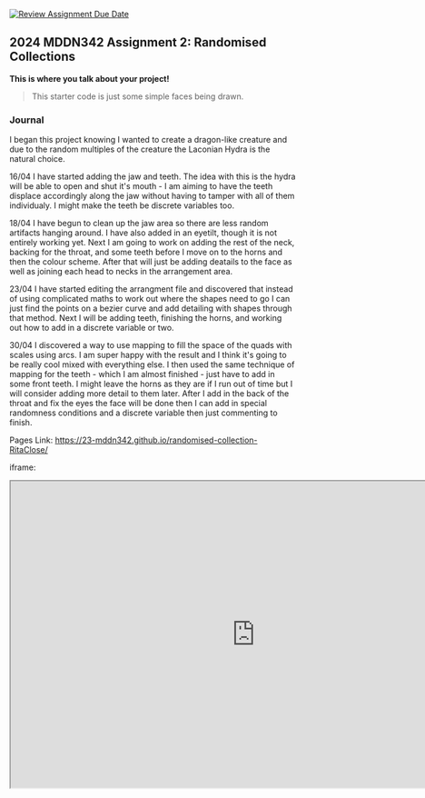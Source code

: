 [![Review Assignment Due Date](https://classroom.github.com/assets/deadline-readme-button-24ddc0f5d75046c5622901739e7c5dd533143b0c8e959d652212380cedb1ea36.svg)](https://classroom.github.com/a/uYb6fuja)
## 2024 MDDN342 Assignment 2: Randomised Collections

**This is where you talk about your project!**

>This starter code is just some simple faces being drawn. 


### Journal

I began this project knowing I wanted to create a dragon-like creature and due to the random multiples of the creature the Laconian Hydra is the natural choice.

16/04
I have started adding the jaw and teeth. The idea with this is the hydra will be able to open and shut it's mouth - I am aiming to have the teeth displace accordingly along the jaw without having to tamper with all of them individualy. I might make the teeth be discrete variables too.

18/04
I have begun to clean up the jaw area so there are less random artifacts hanging around. I have also added in an eyetilt, though it is not entirely working yet. Next I am going to work on adding the rest of the neck, backing for the throat, and some teeth before I move on to the horns and then the colour scheme. After that will just be adding deatails to the face as well as joining each head to necks in the arrangement area.

23/04
I have started editing the arrangment file and discovered that instead of using complicated maths to work out where the shapes need to go I can just find the points on a bezier curve and add detailing with shapes through that method. Next I will be adding teeth, finishing the horns, and working out how to add in a discrete variable or two.

30/04
I discovered a way to use mapping to fill the space of the quads with scales using arcs. I am super happy with the result and I think it's going to be really cool mixed with everything else. I then used the same technique of mapping for the teeth - which I am almost finished - just have to add in some front teeth. I might leave the horns as they are if I run out of time but I will consider adding more detail to them later. After I add in the back of the throat and fix the eyes the face will be done then I can add in special randomness conditions and a discrete variable then just commenting to finish.

Pages Link:
https://23-mddn342.github.io/randomised-collection-RitaClose/ 

iframe: <p><iframe title="RitaCloseRandomisedCollections" src="https://23-mddn342.github.io/randomised-collection-RitaClose/" width="860" height="540"></iframe></p>